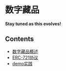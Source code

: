 数字藏品
======

**Stay tuned as this evolves!**

## Contents

* [数字藏品概述](nft.md)
* [ERC-721协议](erc721.md)
* [demo实践](demo.md)